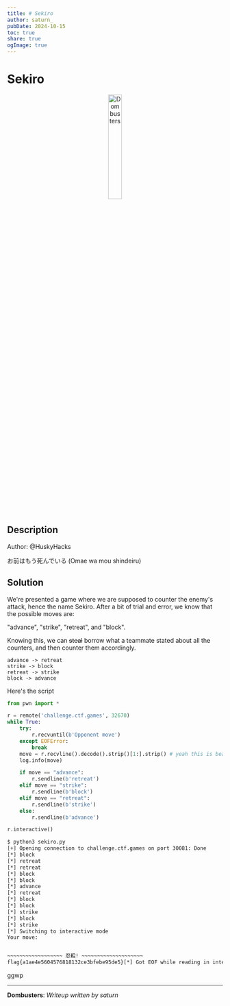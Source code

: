 ```yaml
---
title: # Sekiro
author: saturn_
pubDate: 2024-10-15 
toc: true
share: true
ogImage: true
---
```


# Sekiro

<p align="center">
  <img src="../../images/logo.jpg" alt="Dombusters" width="25%">
</p>

## Description

Author: @HuskyHacks 

お前はもう死んでいる (Omae wa mou shindeiru)

## Solution

We're presented a game where we are supposed to counter the enemy's attack, hence the name Sekiro. After a bit of trial and error, we know that the possible moves are:

"advance", "strike", "retreat", and "block".

Knowing this, we can ~~steal~~ borrow what a teammate stated about all the counters, and then counter them accordingly.

```plaintext
advance -> retreat
strike -> block
retreat -> strike
block -> advance
```

Here's the script

```python
from pwn import *

r = remote('challenge.ctf.games', 32670)
while True:
    try:
        r.recvuntil(b'Opponent move')
    except EOFError:
        break
    move = r.recvline().decode().strip()[1:].strip() # yeah this is beautiful
    log.info(move)

    if move == "advance":
        r.sendline(b'retreat')
    elif move == "strike":
        r.sendline(b'block')
    elif move == "retreat":
        r.sendline(b'strike')
    else:
        r.sendline(b'advance')

r.interactive()
```

```bash
$ python3 sekiro.py
[+] Opening connection to challenge.ctf.games on port 30081: Done
[*] block
[*] retreat
[*] retreat
[*] block
[*] block
[*] advance
[*] retreat
[*] block
[*] block
[*] strike
[*] block
[*] strike
[*] Switching to interactive mode
Your move:


~~~~~~~~~~~~~~~~~~ 忍殺! ~~~~~~~~~~~~~~~~~~~~
flag{a1ae4e5604576818132ce3bfebe95de5}[*] Got EOF while reading in interactive
```

ggwp


---
**Dombusters**: _Writeup written by saturn_
